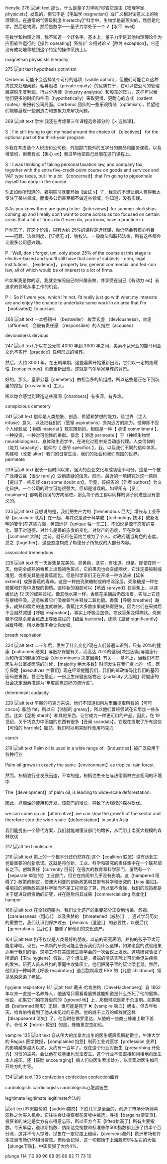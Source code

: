frenyliu
276
![alt text](image-61.png)
那么，什么是量子力学呢?尽管它是由【物理学家 physicists】发现的，但它不是【电磁学 magnetism】或广义相对论意义上的物理理论。在通常的“【等级制度 hierarchy】”科学中，生物学是最顶尖的，然后是化学，然后是物理，然后是数学——量子力学处于一个 √【水平 level】

在数学和物理之间，我不知道一个好名字。基本上，量子力学是其他物理理论作为应用软件运行的【操作 operating】系统(广义相对论 √【除外 exception】，它还没有成功地移植到这个特定的操作系统上)。

magnetism
physicists
hierachy

275
![alt text](image-62.png)
hypothesis
optimism

Cerberus 可能不会选择某个可行的选项（viable option），但他们可能会以这种方式来处理问题。私募股权（private equity）的优势在于，它可以使公司的管理层摆脱季度利润、行业分析师（industry analysts）和股东的压力，这样可以给他们更多的时间和空间（hypothetically）采取更慢、更耐心的方式（patient routes）来扭转公司局面。Cerberus 团队的一些乐观情绪（optimism），希望他们能够展现一些创造力和想象力来解决问题。

269
![alt text](image-63.png)
学生:我还在考虑第三年课程选修部分的【× 选修课】。

S：l'm still trying to get my head around the choice of 【electives】 for the optional part of the third-year program.

S:我在考虑选个人税法和公司税，外加那门额外的五学分的商品和服务课程，以及增值税，但我有点【担心 ed】我过早地把自己局限在这门课程上。

S：I was thinking of taking personal taxation law, and company tax, together with the extra five-credit-point course on goods and services and VAT type taxes, but I'm a bit 【concerned】that I'm going to pigeonhole myself too early in the course.

S:正如你所知道的，暑期实习就要开始【面试 s】了，我真的不想让别人觉得我太专注于某些领域，而很多公司甚至都不做这些领域，你知道，没有实践。

S:As you know there are going to be 【interviews】for summer clerkships coming up and I really don’t want to come across as too focused on certain areas that a lot of firms don't even do, you know, have a practice in.

P:别忘了，在这个阶段，只有大约 25%的课程是选修课，你仍然会有核心科目——犯罪、法律制度、【证据无 s】、物权法、一般商法和联邦法律，所有这些都会让很多公司感兴趣。

P：Well, don't forget, um, only about 25% of the course at this stage is elective-based and you'll still have that core of subjects - crim, legal institutions, 【evidence】， property law, general commercial and fed-con law, all of which would be of interest to a lot of firms.

P:如果我是你的话，我就会按照自己的兴趣去做，并享受在自己【有动力 ed】去追求的领域从事工作的机会。

P： So if I were you, which I’m not, I’d really just go with what my interests are and enjoy the chance to undertake some work in an area that I'm 【motivated】to pursue.

266
![alt text](image-64.png)
一本畅销书 （bestseller） 故弄玄虚 （deviousness），肯定（affirmed） 会被有责任感 （responsible）的人指控（accused）

deviousness
devious

247
![alt text](image-65.png)
所以在公元前 4000 年到 3000 年之间，美索不达米亚的撒马利亚文化不实行【practice】任何形式的埋葬。

然后，大约 3000 年，在王朝早期，这些墓葬开始重新出现，它们以一定的炫耀性【conspicuous】消费重新出现，这就是乌尔皇家墓葬的背景。

好的，那么，皇家公墓【cemetery】由相当多的坑组成，所以这些是正在下到坑里的挖掘【excavation】工人。

所以你会感觉到建造这些房间【chambers】有多深，有多难。

conspicious
cemetery

241
![alt text](image-66.png)
信仰是人类想象、创造、希望和梦想的能力，给世界（注入 infuse）意义，以及把我们的（愿望 aspirations）抛向远方的能力。信仰即不受个人经验或【 物质 material 】现实限制的。相信是一种【 承诺 commitment 】，一种投资，一种对可能性的奉献。信念【 渗透 permeate 】于（神经生物学 neurobiologies）、身体和生态学中，在进化过程中充当动态代理。人类信仰的（能力 capacity），信仰的【 细节 specifics 】，我，以及我们不同的信仰体系，构建和（改变 alter）我们的日常生活、我们的社会和我们周围的世界。
permeate

239
![alt text](image-67.png)
很长一段时间以来，强大的企业文化与成功密不可分，这是一个被广泛接受且【很少 rarely】受到质疑的信念。然而，最近的一项研究对这一原则【提出了一些质疑 cast some doubt on】。毕竟，该报告的【作者 authors】为文化辩护。一个公司的建立可能很强大，但却是错误的。如果所有【员工 employee】都朝着错误的方向前进，那么每个员工都以同样的调子前进是没有意义的。

235
![alt text](image-68.png)
我想说的是，我们把生产力的【tremendous 巨大】增长与工业革命【associate 联系】在一起，与其说是源于科学或【technology 技术】或新发明的变化(在这些方面，英国远非【unique 独一无二】，不如说是源于态度的变化，源于对道德、对什么是善的态度的变化。对财产的态度，早在欧洲【continent 大陆】之前，就已经在英格兰成为了个人。对政府适当角色的态度。总之【together】，这些态度构成了勒德分子所抗议的大部分内容。

associated
tremendous

226
![alt text](image-69.png)
有一天香蕉是完美的。亮黄色，坚实，有味道。但是，即使在同一天，你完全成熟的香蕉上出现褐色斑点，它的果肉也会变成糊状，它注定要被制成堆肥，或者充其量是香蕉面包。但是科学家们正在开发一种方法来【延长 extend】成熟香蕉的寿命。这是一种由壳聚糖制成的喷涂涂层，壳聚糖是一种在螃蟹和虾壳中发现的物质。这种新的凝胶可以【喷洒 sprayed】在香蕉上，以减缓长达 12 天的成熟过程。像其他水果一样，香蕉在采摘后仍然活着，实际上它还在继续呼吸。这意味着它们吸收氧气并释放二氧化碳。香蕉【呼吸 breathes】越多，成熟和腐烂的速度就越快。香蕉比大多数水果成熟得更快，因为它们在采摘后不会自然减缓【呼吸 respiration】，事实上呼吸会加快，导致香蕉变得糊状。壳聚糖不仅能杀死香蕉皮上导致腐烂的【细菌 bacteria】，还能【显著 significantly】减缓呼吸。所以香蕉不会让你发疯。

breath
respiration

224
![alt text](image-70.png)
二十年后，发生了什么变化?现在人们普遍认识到，只有 20%的健康【outcomes 结果】与医疗保健有关，而高达 70%的健康[决定因素]与健康行为和所谓的健康的社会【determinants 决定因素】有关——基本上，当我们不在医生办公室或医院的时候，【majority 绝大多数】时间发生在我们身上的一切。医疗保健【executives 主管们】现在经常提醒我们，我们的邮政编码比我们的基因密码更重要。甚至在最近，一份卫生保健出版物还【audacity 大胆地】将健康的社会决定因素描述为“年度感觉良好的流行语”。

determinant
audacity

220
![alt text](image-71.png)
早期的巧克力来说，他们不知道如何从里面提取所有的【可可 cocoa】脂肪 fat，所以它【油腻的 greasy】。所以他们曾经尝试在它里加一些东西，比如【淀粉 starch】和其他东西，让它成为一种更可口的产品。因此，在 19 世纪，关于巧克力中添加的东西有很多【丑闻 scandals】。它现在提取了所有这些【可怕的 horrible】脂肪，我们可以用来制作食用巧克力

starch

219
![alt text](image-72.png)
Palm oil is used in a wide range of 【industries】被广泛应用于各种行业

Palm oil grows in exactly the same【environment】as tropical rain forest.

然而，棕榈油行业发展迅速，不幸的是，棕榈油生长在与热带雨林完全相同的环境中

The【development】of palm oil, is leading to wide-scale deforestation.

因此，棕榈油的使用和开发，该部门的增长，导致了大规模的森林砍伐。

we can come up an【alternative】we can slow the growth of the sector and therefore stop the wide-scale【deforestation】in south Asia

我们能提出一个替代方案，我们就能减缓该部门的增长，从而阻止南亚大规模的森林砍伐

217
![alt text](image-73.png)
molecule

216
![alt text](image-75.png)
策上的一个根本分歧仍然存在;这个【coalition 联盟】没有达到工党最重要的创新承诺。这就是将创新、工业、科学和研究的责任集中在一个联邦部长之下。创新责任【currently 目前】在强大的教育和科学部门，虽然有一个【separate 单独的】工业部门，但它在内阁中几乎没有影响。这【hampered 阻碍了】政策的制定，使澳大利亚的创新政策明显带有科学和研究的【bias 偏见】。堪培拉的创新政策是科学家而不是工程师说了算，所以毫不奇怪，我们的政策都是关于促进政府资助的研究，并在随后将其成果【commercializing 商业化】
hamper

166
![alt text](image-74.png)
在全球范围内，我们文化遗产的重要部分正受到污染、忽视、 【carelessness（粗心）】 以及贪婪的 【threatened（威胁）】 。通过学习历史的重要性，我们认识到保护过去 【remains（遗迹）】 的必要性，以便后代 【generations（后代）】 能够了解他们的文化遗产。

164
![alt text](image-76.png)
狗不仅仅是人类最好的朋友。以前的研究表明，养狗的孩子不太可能患哮喘。现在，一项新的研究可能会告诉我们为什么这样，如果老鼠的试验结果适用于我们的话。这项工作在美国微生物学会的一次会议上发表。这项研究验证了所谓的【卫生 hygiene】假说。这个想法是，极端的清洁实际上可能会促进疾病的发生。研究人员从养狗的家庭中收集灰尘。他们把房子里的灰尘喂老鼠。然后，他们用一种叫做【呼吸 respiratory】道合胞病毒或 RSV 的【儿童 childhood】常见感染感染了老鼠。

hygiene
respiratory
141
![alt text](image-77.png)
戴夫·哈肯伯格（DaveHackenberg）自 1962 年以来一直是一名养蜂人，他通常只需看看蜜蜂就能知道是什么杀死了他的蜜蜂。他说，如果它们躺在蜂巢前的【ground 地】上，那很可能是死于杀虫剂。如果蜜蜂【deformed 畸形】无翅，很可能是死于 ❌【vampire 吸血】螨虫。但去年秋天，哈肯伯格看到了他从未见过的东西。他的成千上万的蜂群就这样【disappeared 消失】了。他当时在佛罗里达，从他的一些商业蜂箱上取下盖子。令他 ❌【horror 惊恐】的是，蜂箱里空空如也。

vampire
135
![alt text](image-78.png)
自从伟大的加拿大出生的医生威廉奥斯勒爵士，牛津大学的 Regius 医学教授，【complained 抱怨】制药工业对医学【profession 业界】的影响越来越大以来，大约有一百年了。现在这个行业对医生【prescribing 开处方】习惯的主导，会让他在坟墓里也无法安生。这个行业不仅直接和间接地向医生本人施压，还【鼓励 encouraging】病人们向医生索求处方，以实现对医生如何开处方的主导。

134
![alt text](image-79.png)
133
confection confection confection甜食

cardiologists cardiologists cardiologists心脏病医生

legitimate legitimate legitimate合法的

![alt text](image-80.png)
昨天股价的【sudden突然】下跌几乎是全面的，创造了市场分析师喜欢称之为买入机会。它往往会让投资者在废墟中挑选，寻找【bargains便宜货】。投资者的决定是卖方有点得意忘形，所以买方今天【lifted抬高了】所有主要指数。今天早盘，道琼斯指数、纳斯达克指数和标准普尔500指数都上涨了约半个百分点，这并不令人惊讶。抛售在一定程度上继续，【overseas海外】欧洲市场和许多亚洲市场仍然相当疲软。但你会记得，这一切都始于上海股市9%左右的大幅【plunge下跌】。中国反弹了大约4%。

plunge
114
110
99
96
88
85
89
82
71
73
15
